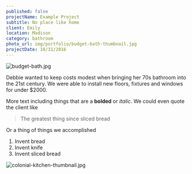 ```yaml
---
published: false
projectName: Example Project
subtitle: No place like home
client: Emily
location: Madison
category: bathroom
photo_url: img/portfolio/budget-bath-thumbnail.jpg
projectDate: 10/31/2016
---
```


![budget-bath.jpg]({{site.baseurl}}/img/portfolio/budget-bath.jpg)

Debbie wanted to keep costs modest when bringing her 70s bathroom into the 21st century. We were able to install new floors, fixtures and windows for under $2000.

More text including things that are a **bolded** or _italic_. We could even quote the client like

> The greatest thing since sliced bread

Or a thing of things we accomplished

1. Invent bread
1. Invent knife
1. Invent sliced bread

![colonial-kitchen-thumbnail.jpg]({{site.baseurl}}/img/portfolio/colonial-kitchen-thumbnail.jpg)
